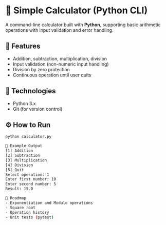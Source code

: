 # 🧮 Simple Calculator (Python CLI)

A command-line calculator built with **Python**, supporting basic arithmetic operations with input validation and error handling.

## 🚀 Features
- Addition, subtraction, multiplication, division
- Input validation (non-numeric input handling)
- Division by zero protection
- Continuous operation until user quits

## 🧠 Technologies
- Python 3.x
- Git (for version control)

## ⚙️ How to Run
```bash
python calculator.py

🧾 Example Output
[1] Addition
[2] Subtraction
[3] Multiplication
[4] Division
[5] Quit
Select operation: 1
Enter first number: 10
Enter second number: 5
Result: 15.0

🧭 Roadmap
- Exponentiation and Modulo operations
- Square root
- Operation history
- Unit tests (pytest)